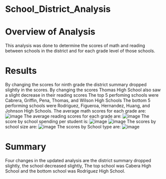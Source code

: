 # School_District_Analysis
# Overview of Analysis
  This analysis was done to determine the scores of math and reading between schools in the district and for each grade level of those schools. 
# Results
  By changing the scores for ninth grade the district summary dropped slightly in the scores.
  By changing the scores Thomas High School also saw a slight decrease in their reading scores
  The top 5 perfoming schools were Cabrera, Griffin, Pena, Thomas, and Wilson High Schools
  The bottom 5 performing schools were Rodriguez, Figueroa, Hernandez, Huang, and Johnson High Schools.
  The average math scores for each grade are:
  ![image](https://user-images.githubusercontent.com/94576598/146957907-663facbe-75ad-4579-90f3-da0bc2027926.png)
  The average reading scores for each grade are: 
  ![image](https://user-images.githubusercontent.com/94576598/146959094-e740f9b7-2a56-4bea-be28-d87bfe900861.png)
  The score by school spending per student is: 
  ![image](https://user-images.githubusercontent.com/94576598/146959803-c26ae7ef-20e9-4e6a-a5ff-da60aef2e654.png)
  ![image](https://user-images.githubusercontent.com/94576598/146959923-255bccf0-3bd1-4a67-8e3e-4a00c8805a11.png)
  The scores by school size are:
  ![image](https://user-images.githubusercontent.com/94576598/146960072-59cce755-3dbc-49a5-a180-48005ddcb95d.png)
  The scores by School type are:
  ![image](https://user-images.githubusercontent.com/94576598/146960226-874ece3e-e5e0-4b1b-8ab3-2c6cf796d651.png)
# Summary
  Four changes in the updated analysis are the district summary dropped slightly, the school decreased slightly, The top school was Cabera High School and the bottom school       was Rodriguez High School.

